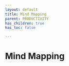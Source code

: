 ```yaml
---
layout: default
title: Mind Mapping
parent: PRODUCTIVITY
has_children: true
has_toc: false

---
```


# Mind Mapping


